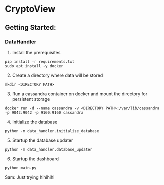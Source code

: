 # CryptoView

## Getting Started:

### DataHandler

1. Install the prerequisites
```console
pip install -r requirements.txt
sudo apt install -y docker
```
2. Create a directory where data will be stored
```console
mkdir <DIRECTORY PATH>
```
3. Run a cassandra container on docker and mount the directory for persistent storage
```console
docker run -d --name cassandra -v <DIRECTORY PATH>:/var/lib/cassandra -p 9042:9042 -p 9160:9160 cassandra
```
4. Initialize the database
```console
python -m data_handler.initialize_database
```
5. Startup the database updater
```console
python -m data_handler.database_updater
```
6. Startup the dashboard
```console
python main.py
```



Sam: Just trying hihihihi
